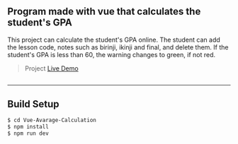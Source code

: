 ## Program made with vue that calculates the student's GPA

This project can calculate the student's GPA online. The student can add the lesson code, notes such as birinji, ikinji and final, and delete them. If the student's GPA is less than 60, the warning changes to green, if not red.
> Project [Live Demo](https://thirsty-brattain-740cf5.netlify.app/)
##
---
## Build Setup

```sh
$ cd Vue-Avarage-Calculation
$ npm install
$ npm run dev
```


